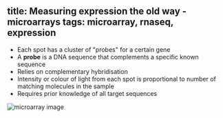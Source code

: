 title: Measuring expression the old way - microarrays
tags: microarray, rnaseq, expression
---

- Each spot has a cluster of "probes" for a certain gene
- A **probe** is a DNA sequence that complements a specific known sequence
- Relies on complementary hybridisation
- Intensity or colour of light from each spot is proportional to number of matching molecules in the sample
- Requires prior knowledge of all target sequences

![microarray image](microarray_spots.png)
